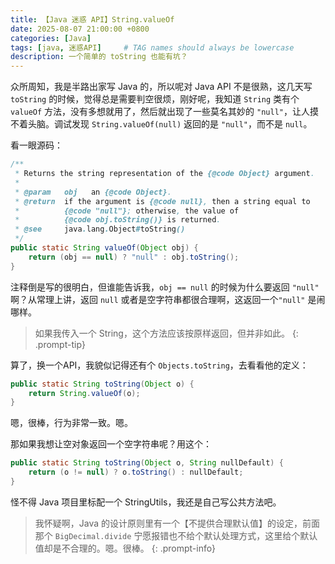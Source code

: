 ```yaml
---
title: 【Java 迷惑 API】String.valueOf
date: 2025-08-07 21:00:00 +0800
categories: [Java]
tags: [java, 迷惑API]     # TAG names should always be lowercase
description: 一个简单的 toString 也能有坑？
---
```


众所周知，我是半路出家写 Java 的，所以呢对 Java API 不是很熟，这几天写 `toString` 的时候，觉得总是需要判空很烦，刚好呢，我知道 `String` 类有个 `valueOf` 方法，没有多想就用了，然后就出现了一些莫名其妙的 `"null"`，让人摸不着头脑。调试发现 `String.valueOf(null)` 返回的是 `"null"`，而不是 `null`。

看一眼源码：
```java
/**
 * Returns the string representation of the {@code Object} argument.
 *
 * @param   obj   an {@code Object}.
 * @return  if the argument is {@code null}, then a string equal to
 *          {@code "null"}; otherwise, the value of
 *          {@code obj.toString()} is returned.
 * @see     java.lang.Object#toString()
 */
public static String valueOf(Object obj) {
    return (obj == null) ? "null" : obj.toString();
}
```
注释倒是写的很明白，但谁能告诉我，`obj == null` 的时候为什么要返回 `"null"` 啊？从常理上讲，返回 `null` 或者是空字符串都很合理啊，这返回一个`"null"` 是闹哪样。

> 如果我传入一个 String，这个方法应该按原样返回，但并非如此。
{: .prompt-tip}

算了，换一个API，我貌似记得还有个 `Objects.toString`，去看看他的定义：

```java
public static String toString(Object o) {
    return String.valueOf(o);
}
```

嗯，很棒，行为非常一致。嗯。


那如果我想让空对象返回一个空字符串呢？用这个：

```java
public static String toString(Object o, String nullDefault) {
    return (o != null) ? o.toString() : nullDefault;
}
```

怪不得 Java 项目里标配一个 StringUtils，我还是自己写公共方法吧。

>我怀疑啊，Java 的设计原则里有一个【不提供合理默认值】的设定，前面那个 `BigDecimal.divide` 宁愿报错也不给个默认处理方式，这里给个默认值却是不合理的。嗯。很棒。
{: .prompt-info}
